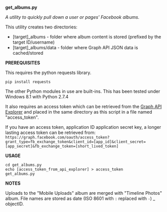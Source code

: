 **get_albums.py**

*A utility to quickly pull down a user or pages' Facebook albums.*

This utility creates two directories:
* [target]_albums - folder where album content is stored (prefixed by the target ID/username) 
* [target]_albums/data - folder where Graph API JSON data is cached/stored
 

**PREREQUISITES**

This requires the python requests library.

    pip install requests

The other Python modules in use are built-ins.  This has been tested under Windows 8.1 with Python 2.7.4

It also requires an access token which can be retrieved from the [Graph API Explorer](https://developers.facebook.com/tools/explorer) and placed in the same directory as this script in a file named "access_token".

If you have an access token, application ID application secret key, a longer lasting access token can be retrieved from:
`https://graph.facebook.com/oauth/access_token?grant_type=fb_exchange_token&client_id=[app_id]&client_secret=[app_secret]&fb_exchange_token=[short_lived_token]`

**USAGE**

    cd get_albums.py
    echo [access_token_from_api_explorer] > access_token
    get_albums.py

**NOTES**

Uploads to the "Mobile Uploads" album are merged with "Timeline Photos" album.  File names are stored as date (ISO 8601 with `:` replaced with `-`) _ objectID.
